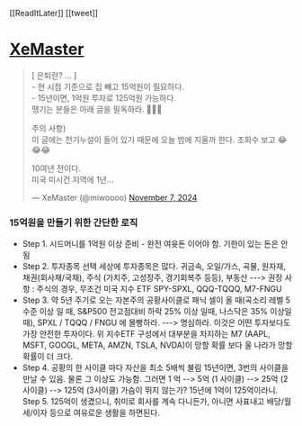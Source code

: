 [[ReadItLater]] [[tweet]]

# [XeMaster](https://twitter.com/miwoooo/status/1854357476004778129)

> \[ 은퇴란? ... \]  
> \- 현 시점 기준으로 집 빼고 15억원이 필요하다.  
> \- 15년이면, 1억원 투자로 125억원 가능하다.  
> 땡기는 분들은 아래 글을 필독하라. 🤣🤣🤣  
>   
> 주의 사항)  
> 이 글에는 천기누설이 들어 있기 때문에 오늘 밤에 지울까 한다. 조회수 보고 😂😂😂  
>   
> 10여년 전이다.  
> 미국 미시건 지역에 1년…
> 
> — XeMaster (@miwoooo) [November 7, 2024](https://twitter.com/miwoooo/status/1854357476004778129?ref_src=twsrc%5Etfw)


### 15억원을 만들기 위한 간단한 로직 
- Step 1. 시드머니를 1억원 이상 준비 - 완전 여윳돈 이어야 함. 기한이 있는 돈은 안 됨 
- Step 2. 투자종목 선택 세상에 투자종목은 많다. 귀금속, 오일/가스, 곡물, 원자재, 채권(회사채/국채), 주식 (가치주, 고성장주, 경기회복주 등등), 부동산 ---> 권장 사항 : 주식의 경우, 무조건 미국 지수 ETF SPY-SPXL, QQQ-TQQQ, M7-FNGU 
- Step 3. 약 5년 주기로 오는 자본주의 공황사이클로 패닉 셀이 올 때(곡소리 레벨 5 수준 이상 일 때, S&P500 전고점대비 하락 25% 이상 일때, 나스닥은 35% 이상일 때), SPXL / TQQQ / FNGU 에 몰빵하라. ---> 명심하라. 이것은 어떤 투자보다도 가장 안전한 투자이다. 위 지수ETF 구성에서 대부분을 차지하는 M7 (AAPL, MSFT, GOOGL, META, AMZN, TSLA, NVDA)이 망할 확률 보다 울 나라가 망할 확률이 더 크다. 
- Step 4. 공황의 한 사이클 마다 자산을 최소 5배씩 불림 15년이면, 3번의 사이클을 만날 수 있음. 물론 그 이상도 가능함. 그러면 1 억 --> 5억 (1 사이클) --> 25억 (2사이클) --> 125억 (3사이클)  가슴이 뛰지 않는가? 15년에 1억이 125억이라니. Step 5. 125억이 생겼으니, 취미로 회사를 계속 다니든가, 아니면 사표내고 배당/월세/이자 등으로 여유로운 생활을 하면된다.